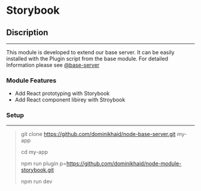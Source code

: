 # Storybook

## Discription

---

This module is developed to extend our base server. It can be easily installed with the Plugin script from the base module. For detailed Information please see [@base-server](https://github.com/dominikhaid/node-base-server.git)

### Module Features

- Add React prototyping with Storybook
- Add React component libirey with Stroybook


### Setup

---

> git clone https://github.com/dominikhaid/node-base-server.git my-app
> 
> cd my-app
> 
> npm run plugin p=https://github.com/dominikhaid/node-module-storybook.git
> 
> npm run dev